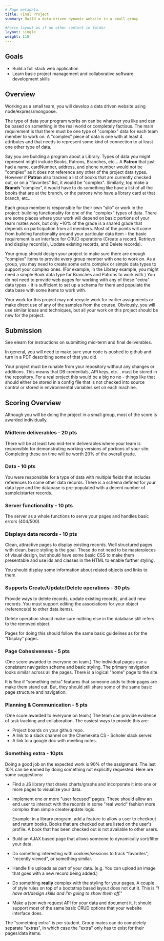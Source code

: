 ```yaml
---
# Page metadata.
title: Final Project
summary: Build a data-driven dynamic website in a small group 

#Force layout as if no other content in folder
layout: single
weight: 110
---
```


## Goals

* Build a full stack web application
* Learn basic project management and collaborative software development skills

## Overview

Working as a small team, you will develop a data driven website using
node/express/mongoose.

The type of data your program works on can be whatever you like and can be based
on something in the real world or completely factious. The main requirement is that
there must be one type of "complex" data for each team member to work on. A "complex"
piece of data is one with at least 4 attributes and that needs to represent some
kind of connection to at least one other type of data.

Say you are building a program about a Library. Types of data you might represent might
include Books, Patrons, Branches, etc... A **Patron** that just had a
name, cardNumber, address, and phone number would not be "complex" as it does not
reference any other of the project data types. However if **Patron** also tracked
a list of books that are currently checked out, or on a "favorites" list, it would
be "complex". Similarly, top make a **Branch** "complex", it would have to do something
like have a list of all the books that are at the branch, or the patrons who
have a library card at that branch, etc...

Each group member is responsible for their own "silo" or work in the project:
building functionality for one of the "complex" types of data. There are some places where
your work will depend on basic portions of your team mates work, but only ~10%
of the grade is a shared grade that depends on participation from all members. Most of
the points will come from building functionality around your particular data item - 
the basic requirement is an interface for CRUD operations (Create a record, Retrieve
and display record(s), Update existing records, and Delete records).

Your group should design your project to make sure there are enough "complex" items
to provide every group member with one to work on. As a group, you may need to create
some extra complex or simple data types to support your complex ones. (For example, in
the Library example, you might need a simple Book data type for Branches and Patrons
to work with.) You do not need to provide web pages for working with any of these
"extra" data types - it is sufficient to set up a schema for them and populate
the data base with some items to work with.

Your work for this project may not recycle work for earlier assignments or make direct
use of any of the samples from the course. Obviously, you will use similar ideas and
techniques, but all your work on this project should be new for the project.

## Submission

See elearn for instructions on submitting mid-term and final deliverables.

In general, you will need to make sure your code is pushed to github and turn in
a PDF describing some of that you did.

Your project must be runable from your repository without any changes or
additions. This means that DB credentials, API keys, etc... must be stored
in the repository. For a real project this would be a big no no - things like
that should either be stored in a config file that is not checked into source
control or stored in environmental variables set on each machine.

## Scoring Overview

Although you will be doing the project in a small group, most of the score
is awarded individually.

### Midterm deliverables - 20 pts

There will be at least two mid-term deliverables where your team is responsible for
demonstrating working versions of portions of your site. Completing these on time
will be worth 20% of the overall grade.

### Data - 10 pts

You were responsible for a type of data with multiple fields that includes references
to some other data records. There is a schema defined for your data type and the
database is pre-populated with a decent number of sample/starter records.

### Server functionality - 10 pts

The server as a whole functions to serve your pages and handles basic errors (404/500).

### Displays data records - 10 pts

Clean, attractive pages to display existing records. Well structured pages with
clean, basic styling is the goal. These do not need to be masterpieces of visual
design, but should have some basic CSS to make them presentable and use ids and classes
in the HTML to enable further styling.

You should display some information about related objects and links to them.

### Supports Create/Update/Delete operations - 30 pts

Provide ways to delete records, update existing records, and add new records. You must
support editing the associations for your object (reference(s) to other data items).

Delete operation should make sure nothing else in the database still refers to the removed
object.

Pages for doing this should follow the same basic guidelines as for the "Display" pages.

### Page Cohesiveness - 5 pts

(One score awarded to everyone on team.) The individual pages use a consistent
navigation scheme and basic styling. The primary  navigation looks similar across all the pages.
There is a logical "home" page to the site.  

It is fine if "something extra" features that someone adds to their pages are
make them stand out. But, they should still share some of the same basic page structure
and navigation.

### Planning & Communication - 5 pts

(One score awarded to everyone on team.) The team can provide evidence of task tracking
and collaboration. The easiest ways to provide this are:

* Project boards on your github repo.
* A link to a slack channel on the Chemeketa CS - Scholer slack server.
* A link to a google doc with meeting notes.

### Something extra - 10pts

Doing a good job on the expected work is 90% of the assignment. The last 10% can
be earned by doing something not explicitly requested. Here are some suggestions:

* Find a JS library that draws charts/graphs and incorporate it into one or
more pages to visualize your data.
* Implement one or more "user focused" pages. These should allow an end user
to interact with the records in some "real world" fashion more complex than simple
create/update logic.

    Example: in a library
    program, add a feature to allow a user to checkout and return books. Books that are
    checked out are listed on the user's profile. A book that has been checked out is not
    available to other users.
* Build an AJAX based page that allows someone to dynamically sort/filter
your data.
* Do something interesting with cookies/sessions to track "favorites",
"recently viewed", or something similar.
* Handle file uploads as part of your data. (e.g. You can upload an image
that goes with a new record being added.)
* Do something **really** complex with the styling for your pages. 
A couple of style rules on top of a bootstrap based layout does not cut it. 
This is *"I have art/design skills and I'm going to show them off."*
* Make a json web request API for your data and document it. It should support
most of the same basic CRUD options that your website interface does.

The "something extra" is per student. Group mates can do completely separate
"extras", in which case the "extra" only has to exist for their pages/data items.



